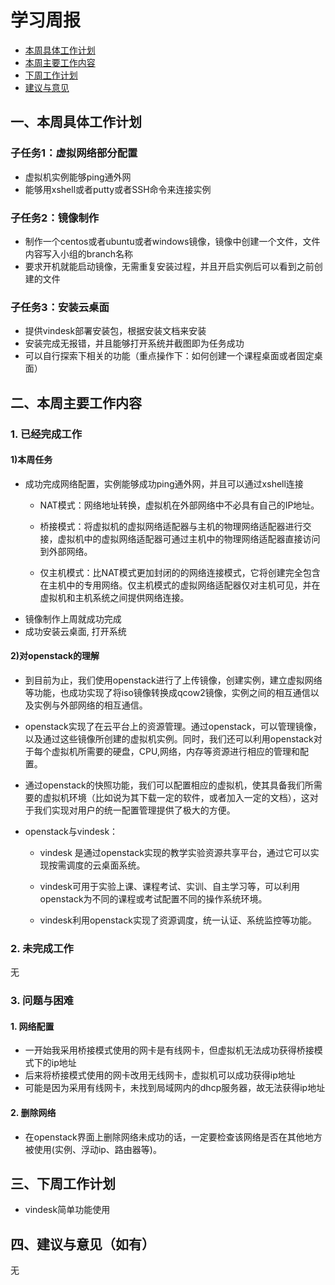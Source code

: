 # 学习周报

* [本周具体工作计划](#一 )
* [本周主要工作内容](#二)
* [下周工作计划](#三)
* [建议与意见](#四)

<h2 id="一">一、本周具体工作计划</h2> 

### 子任务1：虚拟网络部分配置
- 虚拟机实例能够ping通外网
- 能够用xshell或者putty或者SSH命令来连接实例

### 子任务2：镜像制作
- 制作一个centos或者ubuntu或者windows镜像，镜像中创建一个文件，文件内容写入小组的branch名称
- 要求开机就能启动镜像，无需重复安装过程，并且开启实例后可以看到之前创建的文件

### 子任务3：安装云桌面
- 提供vindesk部署安装包，根据安装文档来安装
- 安装完成无报错，并且能够打开系统并截图即为任务成功
- 可以自行探索下相关的功能（重点操作下：如何创建一个课程桌面或者固定桌面）
<h2 id="二">二、本周主要工作内容</h2>

### 1. 已经完成工作
#### 1)本周任务
- 成功完成网络配置，实例能够成功ping通外网，并且可以通过xshell连接
  - NAT模式：网络地址转换，虚拟机在外部网络中不必具有自己的IP地址。
  
  - 桥接模式：将虚拟机的虚拟网络适配器与主机的物理网络适配器进行交接，虚拟机中的虚拟网络适配器可通过主机中的物理网络适配器直接访问到外部网络。
  
  - 仅主机模式：比NAT模式更加封闭的的网络连接模式，它将创建完全包含在主机中的专用网络。仅主机模式的虚拟网络适配器仅对主机可见，并在虚拟机和主机系统之间提供网络连接。
- 镜像制作上周就成功完成
- 成功安装云桌面, 打开系统
#### 2)对openstack的理解
- 到目前为止，我们使用openstack进行了上传镜像，创建实例，建立虚拟网络等功能，也成功实现了将iso镜像转换成qcow2镜像，实例之间的相互通信以及实例与外部网络的相互通信。

- openstack实现了在云平台上的资源管理。通过openstack，可以管理镜像，以及通过这些镜像所创建的虚拟机实例。同时，我们还可以利用openstack对于每个虚拟机所需要的硬盘，CPU,网络，内存等资源进行相应的管理和配置。

- 通过openstack的快照功能，我们可以配置相应的虚拟机，使其具备我们所需要的虚拟机环境（比如说为其下载一定的软件，或者加入一定的文档），这对于我们实现对用户的统一配置管理提供了极大的方便。

- openstack与vindesk：
  - vindesk 是通过openstack实现的教学实验资源共享平台，通过它可以实现按需调度的云桌面系统。
  
  - vindesk可用于实验上课、课程考试、实训、自主学习等，可以利用openstack为不同的课程或考试配置不同的操作系统环境。
  
  - vindesk利用openstack实现了资源调度，统一认证、系统监控等功能。



### 2. 未完成工作
无
### 3. 问题与困难
#### 1. 网络配置
- 一开始我采用桥接模式使用的网卡是有线网卡，但虚拟机无法成功获得桥接模式下的ip地址
- 后来将桥接模式使用的网卡改用无线网卡，虚拟机可以成功获得ip地址
- 可能是因为采用有线网卡，未找到局域网内的dhcp服务器，故无法获得ip地址
#### 2. 删除网络
- 在openstack界面上删除网络未成功的话，一定要检查该网络是否在其他地方被使用(实例、浮动ip、路由器等)。

<h2 id="三">三、下周工作计划</h2>

- vindesk简单功能使用

<h2 id="四">四、建议与意见（如有）</h2>
无
